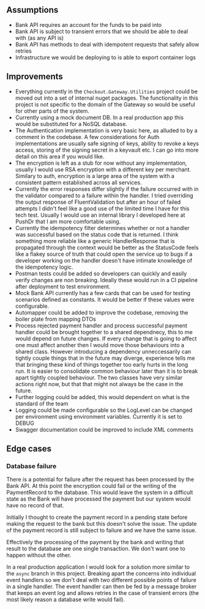 ## Assumptions

- Bank API requires an account for the funds to be paid into
- Bank API is subject to transient errors that we should be able to deal with (as any API is)
- Bank API has methods to deal with idempotent requests that safely allow retries
- Infrastructure we would be deploying to is able to export container logs

## Improvements

- Everything currently in the `Checkout.Gateway.Utilities` project could be moved out into a set of internal nuget packages. The functionality in this project is not specific to the domain of the Gateway so would be useful for other parts of the system.
- Currently using a mock document DB. In a real production app this would be substituted for a NoSQL database.
- The Authentication implementation is very basic here, as alluded to by a comment in the codebase. A few considerations for Auth implementations are usually safe signing of keys, ability to revoke a keys access, storing of the signing secret in a keyvault etc. I can go into more detail on this area if you would like.
- The encryption is left as a stub for now without any implementation, usually I would use RSA encryption with a different key per merchant. Similary to auth, encryption is a large area of the system with a consistent pattern established across all services.
- Currently the error responses differ slightly if the failure occurred with in the validator compared to a failure within the handler. I tried overriding the output response of FluentValidation but after an hour of failed attempts I didn't feel like a good use of the limited time I have for this tech test. Usually I would use an internal library I developed here at PushDr that I am more comfortable using.
- Currently the idempotency filter determines whether or not a handler was successful based on the status code that is returned. I think something more reliable like a generic HandlerResponse that is propagated through the context would be better as the StatusCode feels like a flakey source of truth that could open the service up to bugs if a developer working on the handler doesn't have intimate knowledge of the idempotency logic.
- Postman tests could be added so developers can quickly and easily verify changes are non breaking. Ideally these would run in a CI pipeline after deployment to test environment.
- Mock Bank API currently has a few cards that can be used for testing scenarios defined as constants. It would be better if these values were configurable.
- Automapper could be added to improve the codebase, removing the boiler plate from mapping DTOs
- Process rejected payment handler and process successful payment handler could be brought together to a shared dependnecy, this to me would depend on future changes. If every change that is going to affect one must affect another then I would move those behaviours into a shared class. However introducing a dependency unneccessarily can tightly couple things that in the future may diverge, experience tells me that bringing these kind of things together too early hurts in the long run. It is easier to consolidate common behaviour later than it is to break apart tightly coupled behaviour. The two classes have very similar actions right now, but that that might not always be the case in the future.
- Further logging could be added, this would dependent on what is the standard of the team
- Logging could be made configurable so the LogLevel can be changed per environment using environment variables. Currently it is set to DEBUG
- Swagger documentation could be improved to include XML comments

## Edge cases

### Database failure

There is a potential for failure after the request has been processed by the Bank API. At this point the encryption could fail or the writing of the PaymentRecord to the database. This would leave the system in a difficult state as the Bank will have processed the payment but our system would have no record of that.

Initially I thought to create the payment record in a pending state before making the request to the bank but this doesn't solve the issue. The update of the payment record is still subject to failure and we have the same issue.

Effectively the processing of the payment by the bank and writing that result to the database are one single transaction. We don't want one to happen without the other.

In a real production application I would look for a solution more similar to the `async` branch in this project. Breaking apart the concerns into individual event handlers so we don't deal with two different possible points of failure in a single handler. The event handler can then be fed by a message broker that keeps an event log and allows retries in the case of transient errors (the most likely reason a database write would fail).
